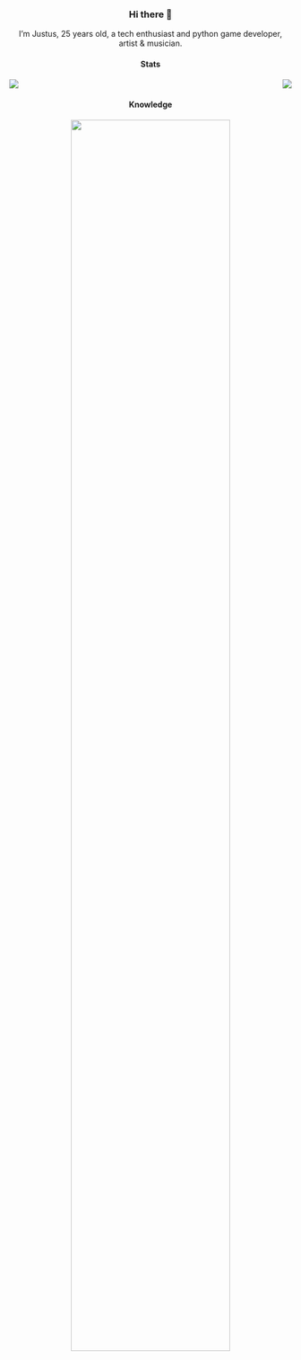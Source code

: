 <h3 align="center">Hi there 👋</h3>

<p align="center">I’m Justus, 25 years old, a tech enthusiast and python game developer, artist & musician.</h3>

<h4 align="center">Stats</h4>

<img align="right" src="https://github-readme-stats.vercel.app/api?username=justusdecker&show_icons=true&theme=gotham">

<img align="left" src="https://github-readme-stats.vercel.app/api/top-langs/?username=justusdecker&langs_count=15&theme=gotham&layout=compact">
<br clear="center">
<h4 align="center">Knowledge</h4>

<p align="center">
<img width="75%" src="https://github.com/user-attachments/assets/a62866e9-aa76-4c02-9f42-b246525c9a07">
</p>
